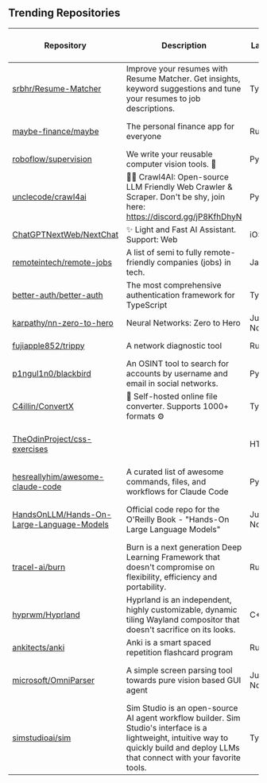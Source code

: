 ## Trending Repositories

| Repository | Description | Language | Stars | Forks | Built By | Current Period Stars |
|------------|-------------|----------|-------|-------|----------|---------------------|
| [srbhr/Resume-Matcher](https://github.com/srbhr/Resume-Matcher) | Improve your resumes with Resume Matcher. Get insights, keyword suggestions and tune your resumes to job descriptions. | TypeScript | 14315 | 3753 | [srbhr](https://github.com/srbhr), [rrvrs](https://github.com/rrvrs), [SubramanyamChalla24](https://github.com/SubramanyamChalla24), [Sayvai](https://github.com/Sayvai) | 964 |
| [maybe-finance/maybe](https://github.com/maybe-finance/maybe) | The personal finance app for everyone | Ruby | 50515 | 3743 | [zachgoll](https://github.com/zachgoll), [Shpigford](https://github.com/Shpigford), [tmyracle](https://github.com/tmyracle), [ShriKaranHanda](https://github.com/ShriKaranHanda) | 1930 |
| [roboflow/supervision](https://github.com/roboflow/supervision) | We write your reusable computer vision tools. 💜 | Python | 29486 | 2314 | [SkalskiP](https://github.com/SkalskiP), [onuralpszr](https://github.com/onuralpszr), [LinasKo](https://github.com/LinasKo) | 676 |
| [unclecode/crawl4ai](https://github.com/unclecode/crawl4ai) | 🚀🤖 Crawl4AI: Open-source LLM Friendly Web Crawler & Scraper. Don't be shy, join here: https://discord.gg/jP8KfhDhyN | Python | 49229 | 4765 | [unclecode](https://github.com/unclecode), [aravindkarnam](https://github.com/aravindkarnam), [ntohidi](https://github.com/ntohidi), [Ahmed-Tawfik94](https://github.com/Ahmed-Tawfik94), [bizrockman](https://github.com/bizrockman) | 426 |
| [ChatGPTNextWeb/NextChat](https://github.com/ChatGPTNextWeb/NextChat) | ✨ Light and Fast AI Assistant. Support: Web | iOS | MacOS | Android | Linux | Windows | TypeScript | 84869 | 61107 | [Yidadaa](https://github.com/Yidadaa), [lloydzhou](https://github.com/lloydzhou), [Dogtiti](https://github.com/Dogtiti), [Leizhenpeng](https://github.com/Leizhenpeng), [fred-bf](https://github.com/fred-bf) | 430 |
| [remoteintech/remote-jobs](https://github.com/remoteintech/remote-jobs) | A list of semi to fully remote-friendly companies (jobs) in tech. | JavaScript | 35763 | 3539 | [dougaitken](https://github.com/dougaitken), [jessicard](https://github.com/jessicard), [nylen](https://github.com/nylen), [Ki-er](https://github.com/Ki-er), [Harshdev098](https://github.com/Harshdev098) | 1160 |
| [better-auth/better-auth](https://github.com/better-auth/better-auth) | The most comprehensive authentication framework for TypeScript | TypeScript | 17472 | 1250 | [Bekacru](https://github.com/Bekacru), [Kinfe123](https://github.com/Kinfe123), [ping-maxwell](https://github.com/ping-maxwell), [BlankParticle](https://github.com/BlankParticle) | 336 |
| [karpathy/nn-zero-to-hero](https://github.com/karpathy/nn-zero-to-hero) | Neural Networks: Zero to Hero | Jupyter Notebook | 14841 | 2097 | [karpathy](https://github.com/karpathy), [edvenson](https://github.com/edvenson) | 50 |
| [fujiapple852/trippy](https://github.com/fujiapple852/trippy) | A network diagnostic tool | Rust | 5324 | 138 | [fujiapple852](https://github.com/fujiapple852), [c-git](https://github.com/c-git), [zarkdav](https://github.com/zarkdav) | 74 |
| [p1ngul1n0/blackbird](https://github.com/p1ngul1n0/blackbird) | An OSINT tool to search for accounts by username and email in social networks. | Python | 4063 | 486 | [p1ngul1n0](https://github.com/p1ngul1n0), [Pandede](https://github.com/Pandede), [yutodadil](https://github.com/yutodadil), [tr33n](https://github.com/tr33n), [qqux](https://github.com/qqux) | 119 |
| [C4illin/ConvertX](https://github.com/C4illin/ConvertX) | 💾 Self-hosted online file converter. Supports 1000+ formats ⚙️ | TypeScript | 5401 | 214 | [C4illin](https://github.com/C4illin), [bennett-sh](https://github.com/bennett-sh), [Lacni135](https://github.com/Lacni135) | 1066 |
| [TheOdinProject/css-exercises](https://github.com/TheOdinProject/css-exercises) |  | HTML | 2089 | 82137 | [thatblindgeye](https://github.com/thatblindgeye), [codyloyd](https://github.com/codyloyd), [dm-murphy](https://github.com/dm-murphy), [Amandasilvbr](https://github.com/Amandasilvbr), [programmurr](https://github.com/programmurr) | 22 |
| [hesreallyhim/awesome-claude-code](https://github.com/hesreallyhim/awesome-claude-code) | A curated list of awesome commands, files, and workflows for Claude Code | Python | 5891 | 296 | [hesreallyhim](https://github.com/hesreallyhim), [claude](https://github.com/claude), [tninja](https://github.com/tninja), [chrisleyva](https://github.com/chrisleyva) | 681 |
| [HandsOnLLM/Hands-On-Large-Language-Models](https://github.com/HandsOnLLM/Hands-On-Large-Language-Models) | Official code repo for the O'Reilly Book - "Hands-On Large Language Models" | Jupyter Notebook | 12891 | 2996 | [MaartenGr](https://github.com/MaartenGr), [negativenagesh](https://github.com/negativenagesh), [jalammar](https://github.com/jalammar), [dkapitan](https://github.com/dkapitan), [dcarpintero](https://github.com/dcarpintero) | 132 |
| [tracel-ai/burn](https://github.com/tracel-ai/burn) | Burn is a next generation Deep Learning Framework that doesn't compromise on flexibility, efficiency and portability. | Rust | 12078 | 641 | [nathanielsimard](https://github.com/nathanielsimard), [laggui](https://github.com/laggui), [antimora](https://github.com/antimora), [louisfd](https://github.com/louisfd) | 58 |
| [hyprwm/Hyprland](https://github.com/hyprwm/Hyprland) | Hyprland is an independent, highly customizable, dynamic tiling Wayland compositor that doesn't sacrifice on its looks. | C++ | 28541 | 1203 | [vaxerski](https://github.com/vaxerski), [fufexan](https://github.com/fufexan), [gulafaran](https://github.com/gulafaran), [MightyPlaza](https://github.com/MightyPlaza), [thejch](https://github.com/thejch) | 219 |
| [ankitects/anki](https://github.com/ankitects/anki) | Anki is a smart spaced repetition flashcard program | Rust | 22631 | 2416 | [dae](https://github.com/dae), [hgiesel](https://github.com/hgiesel), [RumovZ](https://github.com/RumovZ), [abdnh](https://github.com/abdnh), [Arthur-Milchior](https://github.com/Arthur-Milchior) | 37 |
| [microsoft/OmniParser](https://github.com/microsoft/OmniParser) | A simple screen parsing tool towards pure vision based GUI agent | Jupyter Notebook | 22830 | 1926 | [yadong-lu](https://github.com/yadong-lu), [ThomasDh-C](https://github.com/ThomasDh-C), [aliencaocao](https://github.com/aliencaocao), [nmstoker](https://github.com/nmstoker), [krishna2](https://github.com/krishna2) | 44 |
| [simstudioai/sim](https://github.com/simstudioai/sim) | Sim Studio is an open-source AI agent workflow builder. Sim Studio's interface is a lightweight, intuitive way to quickly build and deploy LLMs that connect with your favorite tools. | TypeScript | 5929 | 823 | [waleedlatif1](https://github.com/waleedlatif1), [emir-karabeg](https://github.com/emir-karabeg), [icecrasher321](https://github.com/icecrasher321), [Sg312](https://github.com/Sg312), [aadamgough](https://github.com/aadamgough) | 286 |
